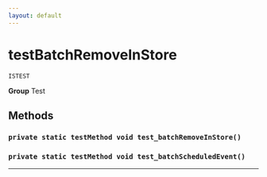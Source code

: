 ```yaml
---
layout: default
---
```

# testBatchRemoveInStore

`ISTEST`



**Group** Test

## Methods
### `private static testMethod void test_batchRemoveInStore()`
### `private static testMethod void test_batchScheduledEvent()`
---
